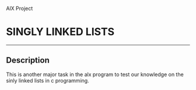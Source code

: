 AlX Project 


# SINGLY LINKED LISTS
***

## Description
This is another major task in the alx program to test our knowledge on the sinly linked lists in c programming.

